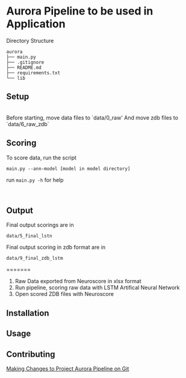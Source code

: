 # Aurora Pipeline to be used in Application
Directory Structure
```
aurora
├── main.py
├── .gitignore
├── README.md
├── requirements.txt
└── lib
```

## Setup
<br />
Before starting, move data files to `data/0_raw'
And move zdb files to `data/6_raw_zdb`


## Scoring
To score data, run the script

```main.py --ann-model [model in model directory]```

run `main.py -h` for help

<br />

## Output

Final output scorings are in

```data/5_final_lstn```

Final output scoring in zdb format are in

```data/9_final_zdb_lstm```

=======
1. Raw Data exported from Neuroscore in xlsx format
2. Run pipeline, scoring raw data with LSTM Artifical Neural Network
3. Open scored ZDB files with Neuroscore
## Installation
## Usage
## Contributing
[Making Changes to Project Aurora Pipeline on Git](https://andrewsmithnotion.notion.site/Making-Changes-to-Project-Aurora-Pipeline-on-Git-7fc6fbc74c33468cad0ed004fd6e4b5e)
